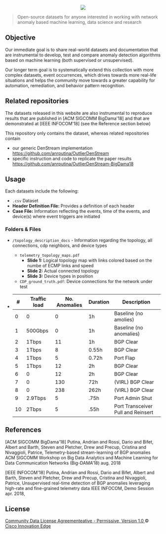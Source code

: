 <p align="center">
    <a href="https://github.com/cisco-ie/telemetry" target="_blank"><img src="https://user-images.githubusercontent.com/6020066/29088554-449866a6-7c2e-11e7-9b92-8e2802619122.png"></a>
 </p>

> Open-source datasets for anyone interested in working with network anomaly based
machine learning, data science and research

## Objective
Our immediate goal is to share real-world datasets and documentation that are instrumental to develop, test and compare anomaly detection algorithms based on  machine learning (both supervised or unsupervised). 

Our longer term goal is to systematically extend this collection with more complex datasets, event occurrences, which drives towards more real-life situations and helps the community move towards a greater capability for automation, remediation, and behavior pattern recognition.


## Related repositories 
The datasets released in this website are also instrumental to reproduce results that are published in  [ACM SIGCOMM BigDama'18] and that are demonstrated at [IEEE INFOCOM'18] (see the Reference section below)

This repository only contains the dataset, whereas related repositories contain 
- our generic  DenStream implementation   https://github.com/anrputina/OutlierDenStream
- specific instruction and code to replicate the paper results   https://github.com/anrputina/OutlierDenStream-BigDama18


## Usage
Each datasets include the following:
- `.csv` Dataset
- **Header Definition File:** Provides a definition of each header
- **Case File:** Information reflecting the events, time of the events, and device(s) where event triggers are initiated



### Folders & Files
- `/topology_description_docs` - Information regarding the topology, all connections, cdp neighbors, and device types
    - `telemetry_topology_maps.pdf`
        - **Slide 1:** Logical topology map with links colored based on the numbe of ECMP links and speed
        - **Slide 2:** Actual connected topology
        - **Slide 3:** Device types in position
    - `CDP_ground_truth.pdf`: Device connections for the network under test

- | # | Traffic load | No. Anomalies | Duration | Description |
  | --- | --- | --- | --- | --- |
  | 0 | 0 | 0 | 1h | Baseline (no amolies) |
  | 1 | 500Gbps | 0 | 1h | Baseline (no anomalies) |
  | 2 | 1Tbps | 11 | 1h | BGP Clear | 
  | 3 | 1Tbps | 8 | 0.55h | BGP Clear | 
  | 4 | 1Tbps | 5 | 0.72h | Port Flap | 
  | 5 | 1Tbps | 12 | 2h | BGP Clear |
  | 6 | 0 | 12 | 2h | BGP Clear |
  | 7 | 0 | 130 | 72h | (VIRL) BGP Clear |
  | 8 | 0 | 238 | 262h | (VIRL) BGP Clear |
  | 9 | 2.9Tbps | 5 | .75h | Port Admin Shut |
  | 10 | 2Tbps | 5 | .55h | Port Transceiver Pull and Reinsert |

## References

[ACM SIGCOMM BigDama'18] Putina, Andrian and Rossi, Dario and Bifet, Albert and Barth, Steven and Pletcher, Drew and Precup, Cristina and Nivaggioli, Patrice,  Telemetry-based stream-learning of BGP anomalies ACM SIGCOMM Workshop on Big Data Analytics and Machine Learning for Data Communication Networks (Big-DAMA’18) aug. 2018

[IEEE INFOCOM'18] Putina, Andrian and Rossi, Dario and Bifet, Albert and Barth, Steven and Pletcher, Drew and Precup, Cristina and Nivaggioli, Patrice,  Unsupervised real-time detection of BGP anomalies leveraging high-rate and fine-grained telemetry data IEEE INFOCOM, Demo Session apr. 2018,

## License
[Community Data License Agreementeative - Permissive, Version 1.0 ](LICENSE) &copy; [Cisco Innovation Edge](https://github.com/cisco-ie/telemetry/blob/master/LICENSE)
